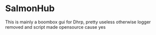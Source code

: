 # SalmonHub
This is mainly a boombox gui for Dhrp, pretty useless otherwise
logger removed and script made opensource cause yes
